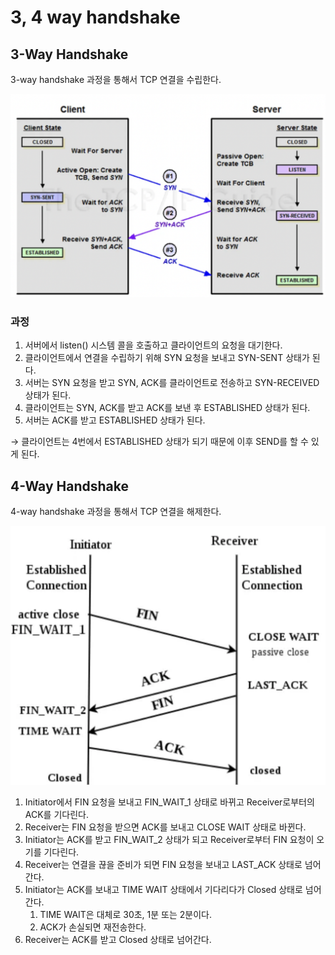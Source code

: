 # 3, 4 way handshake



## **3-Way Handshake**

3-way handshake 과정을 통해서 TCP 연결을 수립한다.

![img.png](img/3-way-handshake.png)

### 과정

1. 서버에서 listen() 시스템 콜을 호출하고 클라이언트의 요청을 대기한다.
2. 클라이언트에서 연결을 수립하기 위해 SYN 요청을 보내고 SYN-SENT 상태가 된다.
3. 서버는 SYN 요청을 받고 SYN, ACK를 클라이언트로 전송하고 SYN-RECEIVED 상태가 된다.
4. 클라이언트는 SYN, ACK를 받고 ACK를 보낸 후 ESTABLISHED 상태가 된다.
5. 서버는 ACK를 받고 ESTABLISHED 상태가 된다.

→ 클라이언트는 4번에서 ESTABLISHED 상태가 되기 때문에 이후 SEND를 할 수 있게 된다.

## **4-Way Handshake**

4-way handshake 과정을 통해서 TCP 연결을 해제한다.

![img.png](img/4-way-handshake.png)

1. Initiator에서 FIN 요청을 보내고 FIN_WAIT_1 상태로 바뀌고 Receiver로부터의 ACK를 기다린다.
2. Receiver는 FIN 요청을 받으면 ACK를 보내고 CLOSE WAIT 상태로 바뀐다.
3. Initiator는 ACK를 받고 FIN_WAIT_2 상태가 되고 Receiver로부터 FIN 요청이 오기를 기다린다.
4. Receiver는 연결을 끊을 준비가 되면 FIN 요청을 보내고 LAST_ACK 상태로 넘어간다.
5. Initiator는 ACK를 보내고 TIME WAIT 상태에서 기다리다가 Closed 상태로 넘어간다.
   1. TIME WAIT은 대체로 30초, 1분 또는 2분이다.
   2. ACK가 손실되면 재전송한다.
6. Receiver는 ACK를 받고 Closed 상태로 넘어간다.